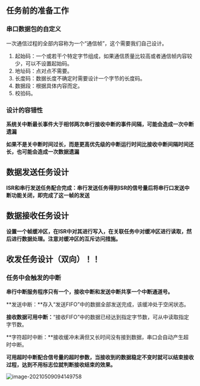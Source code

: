 ## 任务前的准备工作

### 串口数据包的自定义

一次通信过程的全部内容称为一个“通信帧”，这个需要我们自己设计。

1. 起始码：一个或若干个特定字节组成，如果通信质量比较高或者通信帧内容较少，可以不设置起始码。
2. 地址码：点对点不需要。
3. 长度码：数据长度不确定时需要设计一个字节的长度码。
4. 数据段：根据具体内容而定。
5. 校验码。

### 设计的容错性

**系统关中断最长事件大于相邻两次串行接收中断的事件间隔，可能会造成一次中断遗漏**

**如果不是关中断时间过长，而是更高优先级的中断运行时间比接收中断间隔时间还长，也可能会造成一次数据遗漏**

## 数据发送任务设计

**ISR和串行发送任务配合完成：串行发送任务得到ISR的信号量后将串行口发送中断功能关闭，即完成了这一帧的发送**



## 数据接收任务设计

**设置一个帧缓冲区，在ISR中对其进行写入，在关联任务中对缓冲区进行读取，然后进行数据处理。注意对缓冲区的互斥访问措施。**



## 收发任务设计（双向）！！

### 任务中会触发的中断

**串行中断服务程序只有一个，接收中断和发送中断共享一个中断通道号。**

**发送中断：**存入“发送FIFO”中的数据全部发送完成，该缓冲处于空闲状态。

**接收数据可用中断：**“接收FIFO”中的数据已经达到指定字节数，可从中读取指定字节数。

**字符超时中断：**接收缓冲未满但又长时间没有接到数据，串口会自动产生超时中断。

**可用超时中断配合信号量的超时参数，当接收到的数据稳定不变时就可以结束接收过程，达到不用标志位就判断接收结束的效果。**

![image-20210509094149758](https://gitee.com/wang_chunfeng/pic-go/raw/master/img/20210509094159.png)